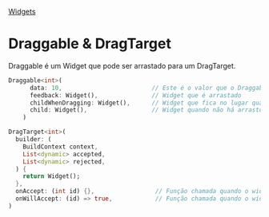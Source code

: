 [Widgets](https://github.com/leofds/flutter-class/blob/master/flutter/widgets/README.md)

# Draggable & DragTarget

Draggable é um Widget que pode ser arrastado para um DragTarget.

```dart
Draggable<int>(
      data: 10,                         // Este é o valor que o Draggable armazena
      feedback: Widget(),               // Widget que é arrastado
      childWhenDragging: Widget(),      // Widget que fica no lugar quando arrastando
      child: Widget(),                  // Widget quando não há arrasto
    )
```

```dart
DragTarget<int>(
  builder: (
    BuildContext context,
    List<dynamic> accepted,
    List<dynamic> rejected,
  ) {
    return Widget();
  },
  onAccept: (int id) {},                 // Função chamada quando o widget solto for aceito
  onWillAccept: (id) => true,            // Função chamada quando o widget é solto sobre o drag, ele determina se será aceito
)
```

